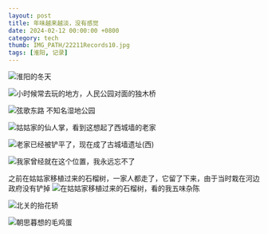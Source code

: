 ```yaml
---
layout: post
title: 年味越来越淡，没有感觉
date: 2024-02-12 00:00:00 +0800
category: tech
thumb: IMG_PATH/22211Records10.jpg
tags: [淮阳, 记录]
---
```



![淮阳的冬天][p1]

![小时候常去玩的地方，人民公园对面的独木桥][p2]

![弦歌东路 不知名湿地公园][p3]

![姑姑家的仙人掌，看到这想起了西城墙的老家][p4]

![老家已经被铲平了，现在成了古城墙遗址(西)][p5]

![我家曾经就在这个位置，我永远忘不了][p6]

之前在姑姑家移植过来的石榴树，一家人都走了，它留了下来，由于当时栽在河边政府没有铲掉
![在姑姑家移植过来的石榴树，看的我五味杂陈][p7]

![北关的抬花轿][p8]

![朝思暮想的毛鸡蛋][p9]


[p1]: https://cos.lhasa.icu/assets/article/22211Records4.jpg_640
[p2]: https://cos.lhasa.icu/assets/article/22211Records9.jpg_640
[p3]: https://cos.lhasa.icu/assets/article/22211Records6.jpg_640
[p4]: https://cos.lhasa.icu/assets/article/22211Records10.jpg_640
[p5]: https://cos.lhasa.icu/assets/article/22211Records1.jpg_640
[p6]: https://cos.lhasa.icu/assets/article/22211Records7.jpg_640
[p7]: https://cos.lhasa.icu/assets/article/22211Records8.jpg
[p8]: https://cos.lhasa.icu/assets/article/22211Records2.jpg_640
[p9]: https://cos.lhasa.icu/assets/article/22211Records5.jpg_640
